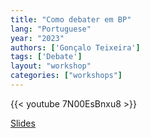 ```yaml
---
title: "Como debater em BP"
lang: "Portuguese"
year: "2023"
authors: ['Gonçalo Teixeira']
tags: ['Debate']
layout: "workshop"
categories: ["workshops"]
---
```


{{< youtube 7N00EsBnxu8 >}}

[Slides](https://www.youtube.com/watch?v=AUL0Qv5zGQo)
